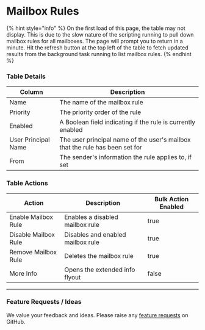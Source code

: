 # Mailbox Rules

{% hint style="info" %}
On the first load of this page, the table may not display. This is due to the slow nature of the scripting running to pull down mailbox rules for all mailboxes. The page will prompt you to return in a minute. Hit the refresh button at the top left of the table to fetch updated results from the background task running to list mailbox rules.
{% endhint %}

### Table Details

| Column              | Description                                                                  |
| ------------------- | ---------------------------------------------------------------------------- |
| Name                | The name of the mailbox rule                                                 |
| Priority            | The priority order of the rule                                               |
| Enabled             | A Boolean field indicating if the rule is currently enabled                  |
| User Principal Name | The user principal name of the user's mailbox that the rule has been set for |
| From                | The sender's information the rule applies to, if set                         |

### Table Actions

<table><thead><tr><th>Action</th><th>Description</th><th data-type="checkbox">Bulk Action Enabled</th></tr></thead><tbody><tr><td>Enable Mailbox Rule</td><td>Enables a disabled mailbox rule</td><td>true</td></tr><tr><td>Disable Mailbox Rule</td><td>Disables and enabled mailbox rule</td><td>true</td></tr><tr><td>Remove Mailbox Rule</td><td>Deletes the mailbox rule</td><td>true</td></tr><tr><td>More Info</td><td>Opens the extended info flyout</td><td>false</td></tr></tbody></table>

***

### Feature Requests / Ideas

We value your feedback and ideas. Please raise any [feature requests](https://github.com/KelvinTegelaar/CIPP/issues/new?assignees=\&labels=enhancement%2Cno-priority\&projects=\&template=feature.yml\&title=%5BFeature+Request%5D%3A+) on GitHub.
